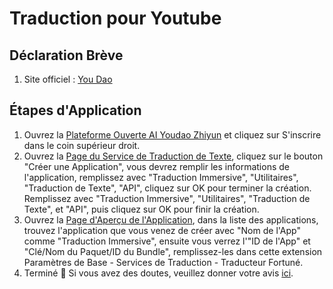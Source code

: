 # Traduction pour Youtube

## Déclaration Brève

1. Site officiel : [You Dao](http://ai.youdao.com/)

## Étapes d'Application

1. Ouvrez la [Plateforme Ouverte AI Youdao Zhiyun](http://ai.youdao.com) et cliquez sur S'inscrire dans le coin supérieur droit.
2. Ouvrez la [Page du Service de Traduction de Texte](https://ai.youdao.com/console/#/service-singleton/text-translation), cliquez sur le bouton "Créer une Application", vous devrez remplir les informations de l'application, remplissez avec "Traduction Immersive", "Utilitaires", "Traduction de Texte", "API", cliquez sur OK pour terminer la création. Remplissez avec "Traduction Immersive", "Utilitaires", "Traduction de Texte", et "API", puis cliquez sur OK pour finir la création.
3. Ouvrez la [Page d'Aperçu de l'Application](https://ai.youdao.com/console/#/app-overview), dans la liste des applications, trouvez l'application que vous venez de créer avec "Nom de l'App" comme "Traduction Immersive", ensuite vous verrez l'"ID de l'App" et "Clé/Nom du Paquet/ID du Bundle", remplissez-les dans cette extension Paramètres de Base - Services de Traduction - Traducteur Fortuné.
4. Terminé 🎉 Si vous avez des doutes, veuillez donner votre avis [ici](https://github.com/immersive-translate/immersive-translate/issues/137).
